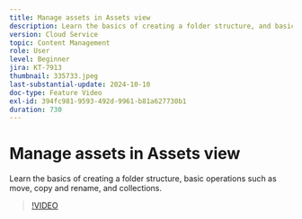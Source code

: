 ```yaml
---
title: Manage assets in Assets view
description: Learn the basics of creating a folder structure, and basic operations such as move, copy and rename.
version: Cloud Service
topic: Content Management
role: User
level: Beginner
jira: KT-7913
thumbnail: 335733.jpeg
last-substantial-update: 2024-10-10
doc-type: Feature Video
exl-id: 394fc981-9593-492d-9961-b81a627730b1
duration: 730
---
```

# Manage assets in Assets view

Learn the basics of creating a folder structure, basic operations such as move, copy and rename, and collections.

>[!VIDEO](https://video.tv.adobe.com/v/335733?quality=12&learn=on)
